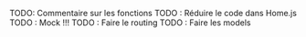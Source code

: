 TODO: Commentaire sur les fonctions
TODO : Réduire le code dans Home.js
TODO : Mock !!!
TODO : Faire le routing
TODO : Faire les models
